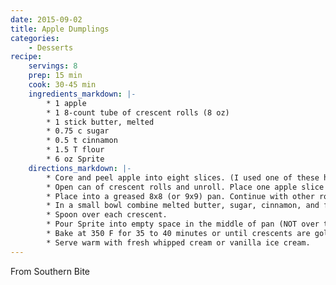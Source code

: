 ```yaml
---
date: 2015-09-02
title: Apple Dumplings
categories:
    - Desserts
recipe:
    servings: 8
    prep: 15 min
    cook: 30-45 min
    ingredients_markdown: |-
        * 1 apple
        * 1 8-count tube of crescent rolls (8 oz)
        * 1 stick butter, melted
        * 0.75 c sugar
        * 0.5 t cinnamon
        * 1.5 T flour
        * 6 oz Sprite
    directions_markdown: |-
        * Core and peel apple into eight slices. (I used one of these handy little apple slicers and got the job done in one whack.)
        * Open can of crescent rolls and unroll. Place one apple slice on the wide end of one crescent and roll it up in the crescent.
        * Place into a greased 8x8 (or 9x9) pan. Continue with other rolls.
        * In a small bowl combine melted butter, sugar, cinnamon, and flour and mix until just combined.
        * Spoon over each crescent.
        * Pour Sprite into empty space in the middle of pan (NOT over the crescents).
        * Bake at 350 F for 35 to 40 minutes or until crescents are golden brown.
        * Serve warm with fresh whipped cream or vanilla ice cream.
---
```

From Southern Bite
